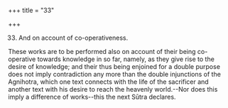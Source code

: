 +++
title = "33"

+++


33. And on account of co-operativeness.

These works are to be performed also on account of their being co-operative towards knowledge in so far, namely, as they give rise to the desire of knowledge; and their thus being enjoined for a double purpose does not imply contradiction any more than the double injunctions of the Agnihotra, which one text connects with the life of the sacrificer and another text with his desire to reach the heavenly world.--Nor does this imply a difference of works--this the next Sūtra declares.

